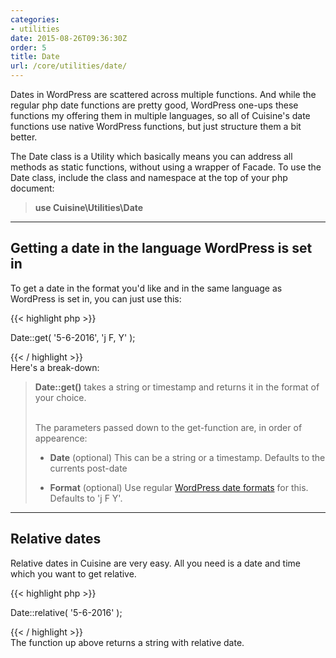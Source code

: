 ```yaml
---
categories:
- utilities
date: 2015-08-26T09:36:30Z
order: 5
title: Date
url: /core/utilities/date/
---
```


Dates in WordPress are scattered across multiple functions. And while the regular php date functions are pretty good, WordPress one-ups these functions my offering them in multiple languages, so all of Cuisine's date functions use native WordPress functions, but just structure them a bit better.

The Date class is a Utility which basically means you can address all methods as static functions, without using a wrapper of Facade. To use the Date class, include the class and namespace at the top of your php document:

> **use Cuisine\Utilities\Date**

---

## Getting a date in the language WordPress is set in

To get a date in the format you'd like and in the same language as WordPress is set in, you can just use this:

{{< highlight php  >}}

Date::get( '5-6-2016', 'j F, Y' );

{{< / highlight >}}
<br/>
Here's a break-down:
>**Date::get()** takes a string or timestamp and returns it in the format of your choice.<br/><br/>
>
>The parameters passed down to the get-function are, in order of appearence:
>
>*  **Date** (optional)
>   This can be a string or a timestamp. Defaults to the currents post-date
>
>*  **Format** (optional)
>   Use regular [WordPress date formats](https://codex.wordpress.org/Formatting_Date_and_Time) for this. Defaults to 'j F Y'. 
>

---

## Relative dates

Relative dates in Cuisine are very easy. All you need is a date and time which you want to get relative.

{{< highlight php  >}}

Date::relative( '5-6-2016' );

{{< / highlight >}}
<br/>
The function up above returns a string with relative date.
<br/><br/>


